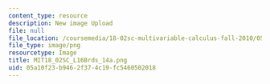 ```yaml
---
content_type: resource
description: New image Upload
file: null
file_location: /coursemedia/18-02sc-multivariable-calculus-fall-2010/05a10f23b9462f374c19fc5460502018_MIT18_02SC_L16Brds_14a.png
file_type: image/png
resourcetype: Image
title: MIT18_02SC_L16Brds_14a.png
uid: 05a10f23-b946-2f37-4c19-fc5460502018
---
```

